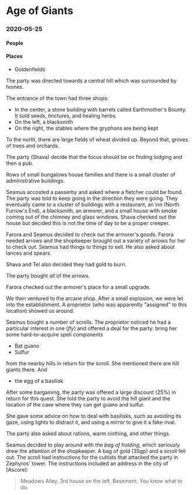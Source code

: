 # Age of Giants
### 2020-05-25
#### People
#### Places
* Goldenfields

The party was directed towards a central hill which was surrounded by homes.

The entrance of the town had three shops:
* In the center, a stone building with barrels called Earthmother's Bounty.  It sold seeds, tinctures, and healing herbs.
* On the left, a blacksmith
* On the right, the stables where the gryphons are being kept

To the north, there are large fields of wheat divided up.  Beyond that, groves of trees and orchards.

The party (Shava) decide that the focus should be on finding lodging and then a pub.

Rows of small bungalows house families and there is a small cluster of administrative buildings.

Seamus accosted a passerby and asked where a fletcher could be found.  The party was told to keep going in the direction they were going.  They eventually came to a cluster of buildings with  a restaurant, an inn (North Furrow's End), a blacksmith, an armorer, and a small house with smoke coming out of the chimney and glass windows.  Shava checked out the house but decided this is not the time of day to be a proper creeper.

Farora and Seamus decided to check out the armorer's goods.  Farora needed arrows and the shopkeeper brought out a variety of arrows for her to check out.  Seamus had things to things to sell.  He also asked about lances and spears.

Shava and Tel also decided they had gold to burn.

The party bought _all_ of the arrows.

Farora checked out the armorer's place for a small upgrade.

We then ventured to the arcane shop.  After a small explosion, we were let into the establishment.  A proprietor (who was apparently "assigned" to this location) showed us around.

Seamus bought a number of scrolls.  The proprietor noticed he had a particular interest in one (_fly_) and offered a deal for the party: bring her some hard-to-acquire spell components
* Bat guano
* Sulfur

from the nearby hills in return for the scroll.  She mentioned there are hill giants there.  And
* the egg of a basilisk

After some bargaining, the party was offered a large discount (25%) in return for this quest.  She told the party to avoid the hill giant and the location of the cave where they can get guano and sulfur.

She gave some advice on how to deal with basilisks, such as avoiding its gaze, using lights to distract it, and using a mirror to give it a fake rival.

The party also asked about rations, warm clothing, and other things.

Seamus decided to play around with the _bag of holding_, which seriously drew the attention of the shopkeeper.  A bag of gold (35gp) and a scroll fell out.  The scroll had instructions for the cultists that attacked the party in Zephyros' tower.  The instructions included an address in the city of [Ascore]:

> Meadows Alley, 3rd house on the left. Basement. You know what to do.

